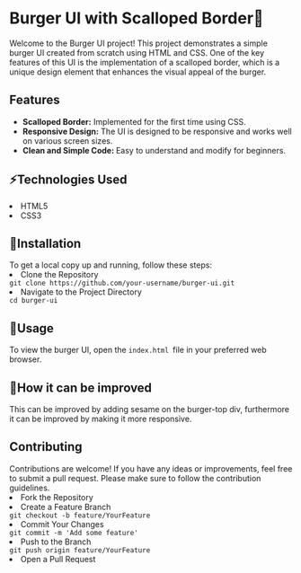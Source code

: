 <h1>Burger UI with Scalloped Border🍔</h1>
<p>Welcome to the Burger UI project! This project demonstrates a simple burger UI created from scratch using HTML and CSS. One of the key features of this UI is the implementation of a scalloped border, which is a unique design element that enhances the visual appeal of the burger.</p>
<h2>Features</h2>
<ul>
 <li><b>Scalloped Border:</b> Implemented for the first time using CSS.</li> 
<li><b>Responsive Design:</b> The UI is designed to be responsive and works well on various screen sizes.</li> 
<li><b>Clean and Simple Code: </b>Easy to understand and modify for beginners.</li> 
</ul>

<h2>⚡Technologies Used</h2>
<li>HTML5</li>
<li>CSS3</li>
<h2>🚦Installation</h2>
To get a local copy up and running, follow these steps:
<li>Clone the Repository</li> <code>git clone https://github.com/your-username/burger-ui.git</code>
<li>Navigate to the Project Directory</li> <code>cd burger-ui</code>
<h2>📝Usage</h2>
To view the burger UI, open the <code>index.html </code>file in your preferred web browser.

<h2>🤔How it can be improved</h2>
<p>This can be improved by adding sesame on the burger-top div, furthermore it can be improved by making it more responsive.</p>

<h2>Contributing</h2>
Contributions are welcome! If you have any ideas or improvements, feel free to submit a pull request. Please make sure to follow the contribution guidelines.

<li>Fork the Repository</li>
<li>Create a Feature Branch</li> <code>git checkout -b feature/YourFeature</code>
<li>Commit Your Changes</li> <code>git commit -m 'Add some feature'</code>
<li>Push to the Branch</li> <code>git push origin feature/YourFeature</code>
<li>Open a Pull Request</li>
